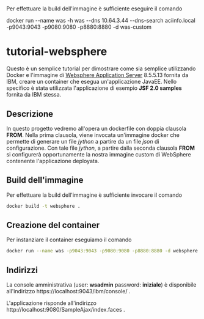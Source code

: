 # 



Per effettuare la build dell'immagine è sufficiente eseguire il comando

docker run --name was -h was --dns 10.64.3.44 --dns-search aciinfo.local -p9043:9043 -p9080:9080 -p8880:8880  -d was-custom




# tutorial-websphere
Questo è un semplice tutorial per dimostrare come sia semplice utilizzando Docker e l'immagine di [Websphere Application Server](https://www.ibm.com/support/knowledgecenter/en/SSAW57_8.5.5/com.ibm.websphere.nd.multiplatform.doc/ae/welc6productov.html) 8.5.5.13 fornita da IBM, creare un container che esegua un'applicazione JavaEE.
Nello specifico è stata utilizzata l'applicazione di esempio **JSF 2.0 samples** fornita da IBM stessa.


## Descrizione
In questo progetto vedremo all'opera un dockerfile con doppia clausola **FROM**.
Nella prima clausola, viene invocata un'immagine docker che permette di generare un file *jython* a partire da un file *json* di configurazione.
Con tale file *jython*, a partire dalla seconda clausola **FROM** si configurerà opportunamente la nostra immagine custom di WebSphere contenente l'applicazione deployata.

## Build dell'immagine
Per effettuare la build dell'immagine è sufficiente invocare il comando

```bash
docker build -t websphere .
```
## Creazione del container
Per instanziare il container eseguiamo il comando

```bash
docker run --name was -p9043:9043 -p9080:9080 -p8880:8880 -d websphere
```
## Indirizzi
La console amministrativa (user: **wsadmin** password: **iniziale**) è disponibile all'indirizzo https://localhost:9043/ibm/console/ .

L'applicazione risponde all'indirizzo http://localhost:9080/SampleAjax/index.faces .